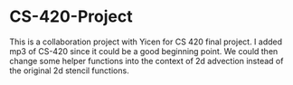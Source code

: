 # CS-420-Project
This is a collaboration project with Yicen for CS 420 final project.
I added mp3 of CS-420 since it could be a good beginning point. We could then change some helper functions into the context of 2d advection instead of the original 2d stencil functions.
